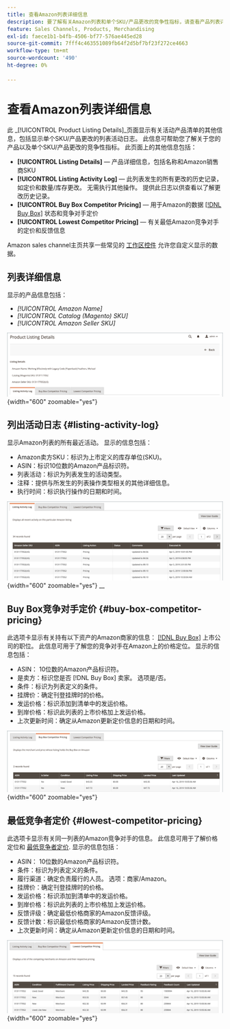 ```yaml
---
title: 查看Amazon列表详细信息
description: 要了解有关Amazon列表和单个SKU/产品更改的竞争性指标，请查看产品列表详细信息页面。
feature: Sales Channels, Products, Merchandising
exl-id: faece1b1-b4fb-4506-bf77-576ae445ed28
source-git-commit: 7fff4c463551089fb64f2d5bf7bf23f272ce4663
workflow-type: tm+mt
source-wordcount: '490'
ht-degree: 0%

---
```


# 查看Amazon列表详细信息

此 _[!UICONTROL Product Listing Details]_页面显示有关活动产品清单的其他信息，包括显示单个SKU/产品更改的列表活动日志。 此信息可帮助您了解关于您的产品以及单个SKU/产品更改的竞争性指标。 此页面上的其他信息包括：

- **[!UICONTROL Listing Details]**  — 产品详细信息，包括名称和Amazon销售商SKU
- **[!UICONTROL Listing Activity Log]**  — 此列表发生的所有更改的历史记录，如定价和数量/库存更改。 无需执行其他操作。 提供此日志以供查看以了解更改历史记录。
- **[!UICONTROL Buy Box Competitor Pricing]**  — 用于Amazon的数据 [[!DNL Buy Box]](./buy-box-competitor-pricing.md) 状态和竞争对手定价
- **[!UICONTROL Lowest Competitor Pricing]**  — 有关最低Amazon竞争对手的定价和反馈信息

Amazon sales channel主页共享一些常见的 [工作区控件](./workspace-controls.md) 允许您自定义显示的数据。

## 列表详细信息

显示的产品信息包括：

- _[!UICONTROL Amazon Name]_
- _[!UICONTROL Catalog (Magento) SKU]_
- _[!UICONTROL Amazon Seller SKU]_

![列表详细信息](assets/amazon-product-listing-details.png){width="600" zoomable="yes"}

## 列出活动日志 {#listing-activity-log}

显示Amazon列表的所有最近活动。 显示的信息包括：

- Amazon卖方SKU：标识为上市定义的库存单位(SKU)。
- ASIN：标识10位数的Amazon产品标识符。
- 列表活动：标识为列表发生的活动类型。
- 注释：提供与所发生的列表操作类型相关的其他详细信息。
- 执行时间：标识执行操作的日期和时间。

![产品列表详细信息 — 列表活动日志](assets/amazon-listing-activity-log.png){width="600" zoomable="yes"}
__

## Buy Box竞争对手定价 {#buy-box-competitor-pricing}

此选项卡显示有关持有以下资产的Amazon商家的信息： [[!DNL Buy Box]](./buy-box-competitor-pricing.md) 上市公司的职位。 此信息可用于了解您的竞争对手在Amazon上的价格定位。 显示的信息包括：

- ASIN： 10位数的Amazon产品标识符。
- 是卖方：标识您是否 [!DNL Buy Box] 卖家。 选项是/否。
- 条件：标识为列表定义的条件。
- 挂牌价：确定刊登挂牌时的价格。
- 发运价格：标识添加到清单中的发运价格。
- 到岸价格：标识此列表的上市价格加上发运价格。
- 上次更新时间：确定从Amazon更新定价信息的日期和时间。

![产品列表详细信息：Buy Box竞争对手定价](assets/amazon-listing-details-buy-box-2.png){width="600" zoomable="yes"}

## 最低竞争者定价 {#lowest-competitor-pricing}

此选项卡显示有关同一列表的Amazon竞争对手的信息。 此信息可用于了解价格定位和 [最低竞争者定价](./lowest-competitor-pricing.md). 显示的信息包括：

- ASIN： 10位数的Amazon产品标识符。
- 条件：标识为列表定义的条件。
- 履行渠道：确定负责履行的人员。 选项：商家/Amazon。
- 挂牌价：确定刊登挂牌时的价格。
- 发运价格：标识添加到清单中的发运价格。
- 到岸价格：标识此列表的上市价格加上发运价格。
- 反馈评级：确定最低价格商家的Amazon反馈评级。
- 反馈计数：标识最低价格商家的Amazon反馈计数。
- 上次更新时间：确定从Amazon更新定价信息的日期和时间。

![产品列表详细信息 — 最低竞争对手定价](assets/amazon-listing-details-lowest-comp.png){width="600" zoomable="yes"}
